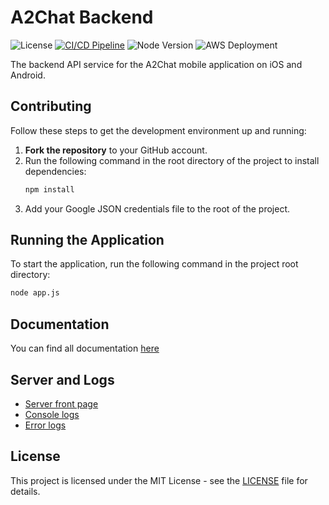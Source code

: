 ﻿# A2Chat Backend
![License](https://img.shields.io/badge/license-MIT-blue) [![CI/CD Pipeline](https://github.com/A2Chat/A2ChatBackend/actions/workflows/ci-cd.yml/badge.svg)](https://github.com/A2Chat/A2ChatBackend/actions/workflows/ci-cd.yml) ![Node Version](https://img.shields.io/badge/node-%3E%3D%2020-green) ![AWS Deployment](https://img.shields.io/badge/deployed%20on-AWS-orange) 


The backend API service for the A2Chat mobile application on iOS and Android.

## Contributing

Follow these steps to get the development environment up and running:

1. **Fork the repository** to your GitHub account.
2. Run the following command in the root directory of the project to install dependencies:
    ```bash
    npm install
    ```
3. Add your Google JSON credentials file to the root of the project.

## Running the Application

To start the application, run the following command in the project root directory:
```bash
node app.js
```

## Documentation 
You can find all documentation [here](docs/)

## Server and Logs 
* [Server front page](https://A2chat.mooo.com)
* [Console logs](https://a2chat.mooo.com/systemdata/log)
* [Error logs](https://a2chat.mooo.com/systemdata/errorlog)

## License

This project is licensed under the MIT License - see the [LICENSE](LICENSE) file for details.
